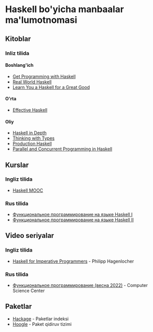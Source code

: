#  Haskell bo'yicha manbaalar ma'lumotnomasi

## Kitoblar

### Inliz tilida

#### Boshlang'ich

- [Get Programming with Haskell][b-get-programming-with-haskell]
- [Real World Haskell][b-real-world-haskell]
- [Learn You a Haskell for a Great Good][b-learn-you-haskell]

#### O'rta

- [Effective Haskell][b-effective-haskell]

#### Oliy

- [Haskell in Depth][b-haskell-in-depth]
- [Thinking with Types][b-thinking-with-types]
- [Production Haskell][b-production-haskell]
- [Parallel and Concurrent Programming in Haskell][b-parallel-and-concurrent-programming-in-haskell]

## Kurslar

### Ingliz tilida

- [Haskell MOOC][c-haskell-mooc]

### Rus tilida

- [Функциональное программирование на языке Haskell I][c-stepik-1]
- [Функциональное программирование на языке Haskell II][c-stepik-2]

## Video seriyalar

### Ingliz tilida

- [Haskell for Imperative Programmers][v-haskell-for-imperative-programmers] - Philipp Hagenlocher

### Rus tilida

- [Функциональное программирование (весна 2022)][v-csc-fp] - Computer Science Center

## Paketlar

- [Hackage][p-hackage] - Paketlar indeksi
- [Hoogle][p-hoogle] - Paket qidiruv tizimi

[b-get-programming-with-haskell]: https://www.manning.com/books/get-programming-with-haskell
[b-real-world-haskell]: https://book.realworldhaskell.org/read
[b-learn-you-haskell]: http://learnyouahaskell.com/chapters
[b-effective-haskell]: https://pragprog.com/titles/rshaskell/effective-haskell
[b-haskell-in-depth]: https://www.manning.com/books/haskell-in-depth
[b-thinking-with-types]: https://thinkingwithtypes.com/
[b-production-haskell]: https://leanpub.com/production-haskell
[b-parallel-and-concurrent-programming-in-haskell]: https://simonmar.github.io/pages/pcph.html

[c-haskell-mooc]: https://haskell.mooc.fi
[c-stepik-1]: https://stepik.org/course/75
[c-stepik-2]: https://stepik.org/course/693

[v-haskell-for-imperative-programmers]: https://www.youtube.com/playlist?list=PLe7Ei6viL6jGp1Rfu0dil1JH1SHk9bgDV
[v-csc-fp]: https://www.youtube.com/playlist?list=PLlb7e2G7aSpTDub2LFDVBvvjWj-53Gfuh

[p-hackage]: https://hackage.haskell.org
[p-hoogle]: https://hoogle.haskell.org
